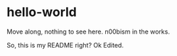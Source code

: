 # hello-world
Move along, nothing to see here. n00bism in the works.

So, this is my README right? Ok
Edited.
